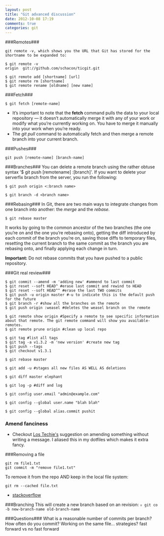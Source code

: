 ```yaml
---
layout: post
title: "Git advanced discussion"
date: 2012-10-08 17:19
comments: true
categories: git
---
```


###Remotes###
```
git remote -v, which shows you the URL that Git has stored for the shortname to be expanded to:

$ git remote -v
origin  git://github.com/schacon/ticgit.git

$ git remote add [shortname] [url]
$ git remote rm [shortname]
$ git remote rename [oldname] [new name]
```

###Fetch###
```
$ git fetch [remote-name]
```

- It’s important to note that the **fetch** command pulls the data to your local repository — it doesn’t automatically merge it with any of your work or modify what you’re currently working on. You have to merge it manually into your work when you’re ready.
- The *git pull* command to automatically fetch and then merge a remote branch into your current branch.

###Pushes###
```
git push [remote-name] [branch-name]
```

###Branches###
You can delete a remote branch using the rather obtuse syntax '$ git push [remotename] :[branch]'. If you want to delete your serverfix branch from the server, you run the following:
```
$ git push origin <:branch name>
```


```
$ git branch -d <branch name>
```

###Rebasing###
In Git, there are two main ways to integrate changes from one branch into another: the *merge* and the *rebase.*

```
$ git rebase master
```
It works by going to the common ancestor of the two branches (the one you’re on and the one you’re rebasing onto), getting the diff introduced by each commit of the branch you’re on, saving those diffs to temporary files, resetting the current branch to the same commit as the branch you are rebasing onto, and finally applying each change in turn.

**Important:**
Do not rebase commits that you have pushed to a public repository.


###Git real review###
```
$ git commi­t --ame­nd -m 'addi­ng new' #ammend to last commit
$ git reset­ --sof­t HEAD^­ #erase last commit and rewind to HEAD
$ git reset­ --sof­t HEAD^­^ #erase the last TWO commits
$ git push -u origi­n maste­r #-u to indicate this is the default push for the future
$ git branc­h -r #show all the branches on the remote
$ git push origi­n :weas­el #deletes the weasel branch on the remote

$ git remot­e show origi­n #Specify a ­remote to ­see specif­ic informa­tion about­ that remo­te. The gi­t remote c­ommand wil­l show you­ available­ remotes.
$ git remot­e prune­ origi­n #clean up local repo 	

$ git tag #list all tags
$ git tag -a v1.3.2 -m 'new versi­on' #create new tag
$ git push --tags
$ git check­out v1.3.1

$ git rebas­e maste­r 

$ git add -u #stages all new files AS WELL AS deletions

$ git diff maste­r eleph­ant 

$ git log -p #diff and log

$ git confi­g user.email "admi­n@example.­com"

$ git confi­g --glo­bal user.­name "blah­ blah"

$ git confi­g --glo­bal alias­.commit pushi­t 
```

### Amend fanciness
  - Checkout [Los
  Techie's](http://lostechies.com/derickbailey/2010/06/09/git-oops-i-forgot-to-add-those-new-files-before-committing/) suggestion on amending something without writing a message. I aliased this in my dotfiles which makes it extra fancy.

###Removing a file

    git rm file1.txt
    git commit -m "remove file1.txt"

To remove it from the repo AND keep in the local file system:

    git rm --cached file.txt

  - [stackoverflow](http://stackoverflow.com/questions/2047465/how-can-i-delete-a-file-from-git-repo)

###Branching
This will create a new branch based on an revision: `♕ git co -b new-branch-name old-branch-name`

###Questions###
What is a reasonable number of commits per branch?
How often do you commit?
Working on the same file... strategies?
fast forward vs no fast forward
